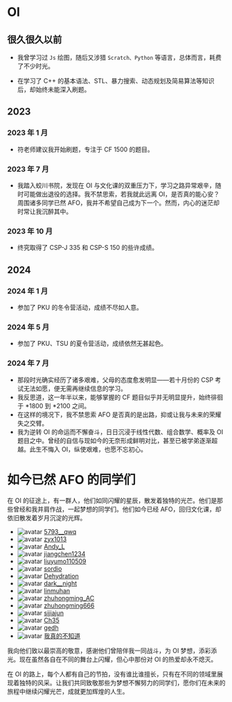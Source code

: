 # OI
## 很久很久以前
- 我曾学习过 $\texttt{Js}$ 绘图，随后又涉猎 $\texttt{Scratch、Python}$ 等语言，总体而言，耗费了不少时光。

- 在学习了 C++ 的基本语法、STL、暴力搜索、动态规划及简易算法等知识后，却始终未能深入刷题。

## 2023
### 2023 年 1 月
- 符老师建议我开始刷题，专注于 CF 1500 的题目。
### 2023 年 7 月
- 我踏入蛟川书院，发现在 OI 与文化课的双重压力下，学习之路异常艰辛，随时可能做出退役的选择。我不禁思索，若我就此远离 OI，是否真的能心安？周围诸多同学已然 AFO，我并不希望自己成为下一个。然而，内心的迷茫却时常让我沉醉其中。
### 2023 年 10 月
- 终究取得了 CSP-J 335 和 CSP-S 150 的些许成绩。
## 2024
### 2024 年 1 月
- 参加了 PKU 的冬令营活动，成绩不尽如人意。
### 2024 年 5 月
- 参加了 PKU、TSU 的夏令营活动，成绩依然无甚起色。
### 2024 年 7 月
- 那段时光确实经历了诸多艰难，父母的态度愈发明显——若十月份的 CSP 考试无法如愿，便无需再继续信息的学习。
- 我反思道，这一年半以来，能够掌握的 CF 题目似乎并无明显提升，始终徘徊于 *1800 到 *2100 之间。
- 在这样的境况下，我不禁思索 AFO 是否真的是出路，抑或让我与未来的荣耀失之交臂。
- 我为逆转 OI 的命运而不懈奋斗，日日沉浸于线性代数、组合数学、概率及 OI 题目之中。曾经的自信与现如今的无奈形成鲜明对比，甚至已被学弟逐渐超越。此生不悔入 OI，纵使艰难，也愿不忘初心。

<!--
# 想对 OI 说的话

这两年下来，在 OI 中，我从一个连 `include` 都不会拼写的孩子，成为了一个会写快拍的孩子，成为了一个会写缩点，会写
--->
# 如今已然 AFO 的同学们
在 OI 的征途上，有一群人，他们如同闪耀的星辰，散发着独特的光芒。他们是那些曾经和我并肩作战，一起梦想的同学们。他们如今已经 AFO，回归文化课，却依旧散发着岁月沉淀的光辉。

- ![avatar](https://cdn.luogu.com.cn/upload/usericon/464001.png) [5793__qwq](https://www.luogu.com.cn/user/464001)
- ![avatar](https://cdn.luogu.com.cn/upload/usericon/764698.png) [zyx1013](https://www.luogu.com.cn/user/764698)
- ![avatar](https://cdn.luogu.com.cn/upload/usericon/460429.png) [Andy_L](https://www.luogu.com.cn/user/460429)
- ![avatar](https://cdn.luogu.com.cn/upload/usericon/872579.png) [jiangchen1234](https://www.luogu.com.cn/user/872579)
- ![avatar](https://cdn.luogu.com.cn/upload/usericon/1089333.png) [liuyumo110509](https://www.luogu.com.cn/user/1089333)
- ![avatar](https://cdn.luogu.com.cn/upload/usericon/578860.png) [sordio](https://www.luogu.com.cn/user/578860)
- ![avatar](https://cdn.luogu.com.cn/upload/usericon/661534.png) [Dehydration](https://www.luogu.com.cn/user/661534)
- ![avatar](https://cdn.luogu.com.cn/upload/usericon/1064832.png) [dark__night](https://www.luogu.com.cn/user/1064832)
- ![avatar](https://cdn.luogu.com.cn/upload/usericon/596590.png) [linmuhan](https://www.luogu.com.cn/user/596590)
- ![avatar](https://cdn.luogu.com.cn/upload/usericon/748274.png) [zhuhongming_AC](https://www.luogu.com.cn/user/748274)
- ![avatar](https://cdn.luogu.com.cn/upload/usericon/678975.png) [zhuhongming666](https://www.luogu.com.cn/user/678975)
- ![avatar](https://cdn.luogu.com.cn/upload/usericon/501614.png) [sijiajun](https://www.luogu.com.cn/user/501614)
- ![avatar](https://cdn.luogu.com.cn/upload/usericon/672360.png) [Ch35](https://www.luogu.com.cn/user/672360)
- ![avatar](https://cdn.luogu.com.cn/upload/usericon/737029.png) [gedh](https://www.luogu.com.cn/user/737029)
- ![avatar](https://cdn.luogu.com.cn/upload/usericon/320714.png) [我真的不知道](https://www.luogu.com.cn/user/320714)

我向他们致以最崇高的敬意，感谢他们曾陪伴我一同战斗，为 OI 梦想，添彩添光。现在虽然各自在不同的舞台上闪耀，但心中那份对 OI 的热爱却永不熄灭。

在 OI 的路上，每个人都有自己的节拍，没有谁比谁擅长，只有在不同的领域里展现着独特的风采。让我们共同致敬那些为梦想不懈努力的同学们，愿你们在未来的旅程中继续闪耀光芒，成就更加辉煌的人生。